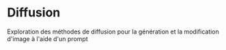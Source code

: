# Diffusion
Exploration des méthodes de diffusion pour la génération et la modification d'image à l'aide d'un prompt
